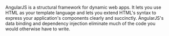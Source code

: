 AngularJS is a structural framework for dynamic web apps. It lets you use HTML as your template language and lets you extend HTML's syntax to express your application's components clearly and succinctly. AngularJS's data binding and dependency injection eliminate much of the code you would otherwise have to write.